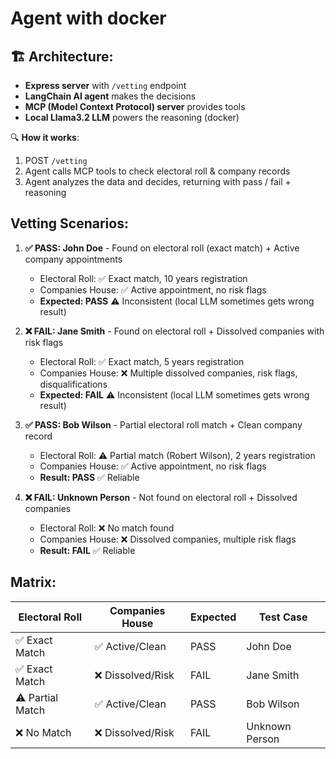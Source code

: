 # Agent with docker

## 🏗️ **Architecture**:
- **Express server** with `/vetting` endpoint
- **LangChain AI agent** makes the decisions  
- **MCP (Model Context Protocol) server** provides tools
- **Local Llama3.2 LLM** powers the reasoning (docker)

🔍 **How it works**:
1. POST `/vetting`
2. Agent calls MCP tools to check electoral roll & company records
3. Agent analyzes the data and decides, returning with pass / fail + reasoning

## **Vetting Scenarios:**

1. **✅ PASS: John Doe** - Found on electoral roll (exact match) + Active company appointments
   - Electoral Roll: ✅ Exact match, 10 years registration  
   - Companies House: ✅ Active appointment, no risk flags
   - **Expected: PASS** ⚠️ Inconsistent (local LLM sometimes gets wrong result)

2. **❌ FAIL: Jane Smith** - Found on electoral roll + Dissolved companies with risk flags
   - Electoral Roll: ✅ Exact match, 5 years registration
   - Companies House: ❌ Multiple dissolved companies, risk flags, disqualifications
   - **Expected: FAIL** ⚠️ Inconsistent (local LLM sometimes gets wrong result)

3. **✅ PASS: Bob Wilson** - Partial electoral roll match + Clean company record
   - Electoral Roll: ⚠️ Partial match (Robert Wilson), 2 years registration
   - Companies House: ✅ Active appointment, no risk flags  
   - **Result: PASS** ✅ Reliable

4. **❌ FAIL: Unknown Person** - Not found on electoral roll + Dissolved companies
   - Electoral Roll: ❌ No match found
   - Companies House: ❌ Dissolved companies, multiple risk flags
   - **Result: FAIL** ✅ Reliable

## **Matrix:**
| Electoral Roll | Companies House | Expected | Test Case |
|----------------|-----------------|----------|-----------|
| ✅ Exact Match | ✅ Active/Clean | PASS | John Doe |
| ✅ Exact Match | ❌ Dissolved/Risk | FAIL | Jane Smith |
| ⚠️ Partial Match | ✅ Active/Clean | PASS | Bob Wilson |
| ❌ No Match | ❌ Dissolved/Risk | FAIL | Unknown Person |

